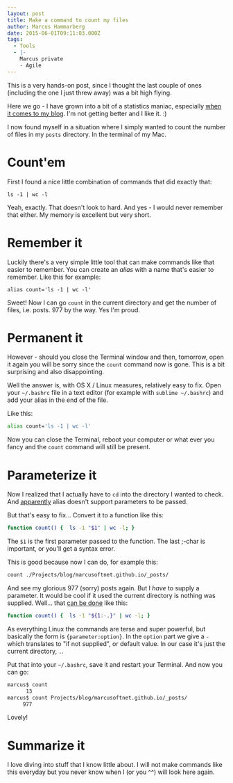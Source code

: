 ```yaml
---
layout: post
title: Make a command to count my files
author: Marcus Hammarberg
date: 2015-06-01T09:11:03.000Z
tags:
  - Tools
  - |-
    Marcus private
    - Agile
---
```


This is a very hands-on post, since I thought the last couple of ones (including the one I just threw away) was a bit high flying.

Here we go - I have grown into a bit of a statistics maniac, especially [when it comes to my blog](https://page-logger.herokuapp.com/www.marcusoft.net). I'm not getting better and I like it. :)

I now found myself in a situation where I simply wanted to count the number of files in my <code>posts</code> directory. In the terminal of my Mac.

<!-- excerpt-end -->

# Count'em

First I found a nice little combination of commands that did exactly that:

<code>ls -1 | wc -l</code>

Yeah, exactly. That doesn't look to hard. And yes - I would never remember that either. My memory is excellent but very short.

# Remember it

Luckily there's a very simple little tool that can make commands like that easier to remember. You can create an *alias* with a name that's easier to remember. Like this for example:

<code>alias count='ls -1 | wc -l'</code>

Sweet! Now I can go <code>count</code> in the current directory and get the number of files, i.e. posts. 977 by the way. Yes I'm proud.

# Permanent it

However - should you close the Terminal window and then, tomorrow, open it again you will be sorry since the <code>count</code> command now is gone. This is a bit surprising and also disappointing.

Well the answer is, with OS X / Linux measures, relatively easy to fix. Open your <code>~/.bashrc</code> file in a text editor (for example with <code>sublime ~/.bashrc</code>) and add your alias in the end of the file.

Like this:

```bash
alias count='ls -1 | wc -l'
```

Now you can close the Terminal, reboot your computer or what ever you fancy and the <code>count</code> command will still be present.

# Parameterize it
Now I realized that I actually have to <code>cd</code> into the directory I wanted to check. And [apparently](http://superuser.com/questions/289117/creating-an-alias-or-function-need-to-be-able-to-pass-in-a-parameter) alias doesn't support parameters to be passed.

But that's easy to fix... Convert it to a function like this:

```bash
function count() {  ls -1 "$1" | wc -l; }
```

The <code>$1</code> is the first parameter passed to the function. The last ;-char is important, or you'll get a syntax error.

This is good because now I can do, for example this:

```bash
count ./Projects/blog/marcusoftnet.github.io/_posts/
```

And see my glorious 977 (sorry) posts again. But I *have* to supply a parameter. It would be cool if it used the current directory is nothing was supplied. Well... that [can be done](http://www.gnu.org/software/bash/manual/html_node/Shell-Parameter-Expansion.html) like this:

```bash
function count() {  ls -1 "${1:-.}" | wc -l; }
```

As everything Linux the commands are terse and super powerful, but basically the form is <code>{parameter:option}</code>. In the <code>option</code> part we give a <code>-</code> which translates to "if not supplied", or default value. In our case it's just the current directory, <code>.</code>.

Put that into your <code>~/.bashrc</code>, save it and restart your Terminal. And now you can go:

```bash
marcus$ count
      13
marcus$ count Projects/blog/marcusoftnet.github.io/_posts/
     977
```

Lovely!

# Summarize it
I love diving into stuff that I know little about. I will not make commands like this everyday but you never know when I (or you ^^) will look here again.
